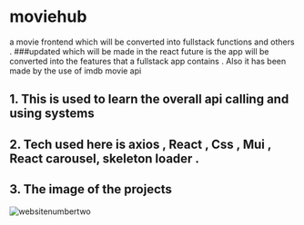 # moviehub
a movie frontend which will be converted into fullstack  functions and others . 
###updated which will be made in the react future is the app will be converted into the features that a fullstack app contains . 
Also it has been made by the use of imdb movie api 



## 1.  This is used to learn the overall api calling and using systems
## 2. Tech used here is axios , React , Css , Mui , React carousel, skeleton loader  . 
## 3. The image of the projects 
![websitenumbertwo](https://user-images.githubusercontent.com/85921721/210855018-f61a6fd0-1fd7-401e-b84e-7cf08681ed12.png)
